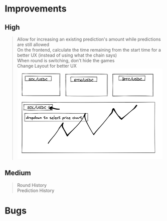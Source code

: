 # Improvements

## High

> Allow for increasing an existing prediction's amount while predictions are still allowed  
> On the frontend, calculate the time remaining from the start time for a better UX (instead of using what the chain says)  
> When round is switching, don't hide the games  
> Change Layout for better UX  
> <img src="./ux-layout.png" width="1000px"/>
## Medium

> Round History  
> Prediction History

# Bugs
